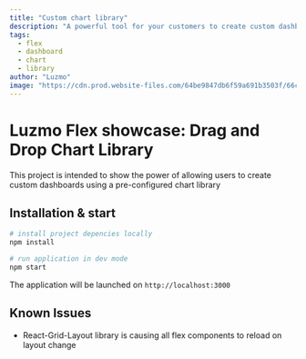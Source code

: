 ```yaml
---
title: "Custom chart library"
description: "A powerful tool for your customers to create custom dashboards using a library of charts."
tags:
  - flex
  - dashboard
  - chart
  - library
author: "Luzmo"
image: "https://cdn.prod.website-files.com/64be9847db6f59a691b3503f/66cf414e7fb20956e8c81943_drag-n-drop-chart-library.png"
---
```


# Luzmo Flex showcase: Drag and Drop Chart Library

This project is intended to show the power of allowing users to create custom dashboards using a pre-configured chart library

## Installation & start

```bash
# install project depencies locally
npm install

# run application in dev mode
npm start
```

The application will be launched on `http://localhost:3000`

## Known Issues

- React-Grid-Layout library is causing all flex components to reload on layout change
